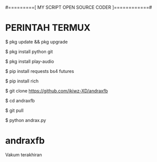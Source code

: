 
#=========[ MY SCRIPT OPEN SOURCE CODER ]============#



# PERINTAH TERMUX #


 $ pkg update && pkg upgrade

 $ pkg install python git

 $ pkg install play-audio 

 $ pip install requests bs4 futures

 $ pip install rich

 $ git clone https://github.com/ikiwz-XD/andraxfb

 $ cd andraxfb

 $ git pull

 $ python andrax.py


# andraxfb
Vakum terakhiran
